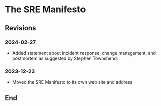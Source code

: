 # The SRE Manifesto

## Revisions

### 2024-02-27

* Added statement about incident response, change management, and postmortem as suggested by Stephen Townshend.

### 2023-12-23

* Moved the SRE Manifesto to its own web site and address

## End
